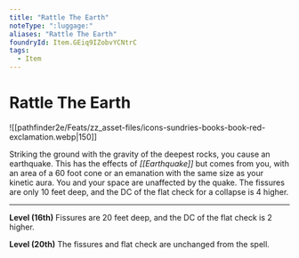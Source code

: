 ```yaml
---
title: "Rattle The Earth"
noteType: ":luggage:"
aliases: "Rattle The Earth"
foundryId: Item.GEiq9IZobvYCNtrC
tags:
  - Item
---
```


# Rattle The Earth
![[pathfinder2e/Feats/zz_asset-files/icons-sundries-books-book-red-exclamation.webp|150]]

Striking the ground with the gravity of the deepest rocks, you cause an earthquake. This has the effects of _[[Earthquake]]_ but comes from you, with an area of a 60 foot cone or an emanation with the same size as your kinetic aura. You and your space are unaffected by the quake. The fissures are only 10 feet deep, and the DC of the flat check for a collapse is 4 higher.

* * *

**Level (16th)** Fissures are 20 feet deep, and the DC of the flat check is 2 higher.

**Level (20th)** The fissures and flat check are unchanged from the spell.
